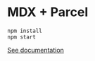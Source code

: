 # MDX + Parcel

```shell
npm install
npm start
```

[See documentation](https://mdxjs.com/getting-started/parcel)
